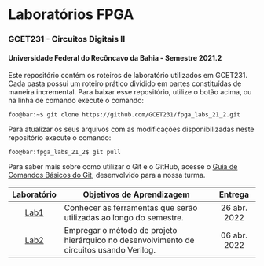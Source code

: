 # Laboratórios FPGA

### GCET231 - Circuitos Digitais II

#### Universidade Federal do Recôncavo da Bahia - Semestre 2021.2

Este repositório contém os roteiros de laboratório utilizados em GCET231. Cada pasta possui um roteiro prático dividido em partes constituídas de maneira incremental. Para baixar esse repositório, utilize o botão acima, ou na linha de comando execute o comando:

```console
foo@bar:~$ git clone https://github.com/GCET231/fpga_labs_21_2.git
```

Para atualizar os seus arquivos com as modificações disponibilizadas neste repositório execute o comando:

```console
foo@bar:fpga_labs_21_2$ git pull
```

Para saber mais sobre como utilizar o Git e o GitHub, acesse o [Guia de Comandos Básicos do Git](https://github.com/GCET231/tut1-github), desenvolvido para a nossa turma.

|        Laboratório        | Objetivos de Aprendizagem                                                                |   Entrega    |
| :-----------------------: | ---------------------------------------------------------------------------------------- | :----------: |
| [Lab1](lab1/spec/spec.md) | Conhecer as ferramentas que serão utilizadas ao longo do semestre.                       | 26 abr. 2022 |
| [Lab2](lab2/spec/spec.md) | Empregar o método de projeto hierárquico no desenvolvimento de circuitos usando Verilog. | 06 abr. 2022 |
